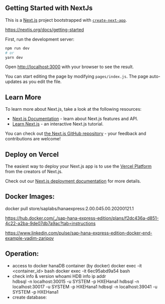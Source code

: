## Getting Started with NextJs

This is a [Next.js](https://nextjs.org/) project bootstrapped with [`create-next-app`](https://github.com/vercel/next.js/tree/canary/packages/create-next-app).

https://nextjs.org/docs/getting-started

First, run the development server:

```bash
npm run dev
# or
yarn dev
```

Open [http://localhost:3000](http://localhost:3000) with your browser to see the result.

You can start editing the page by modifying `pages/index.js`. The page auto-updates as you edit the file.

## Learn More

To learn more about Next.js, take a look at the following resources:

- [Next.js Documentation](https://nextjs.org/docs) - learn about Next.js features and API.
- [Learn Next.js](https://nextjs.org/learn) - an interactive Next.js tutorial.

You can check out [the Next.js GitHub repository](https://github.com/vercel/next.js/) - your feedback and contributions are welcome!

## Deploy on Vercel

The easiest way to deploy your Next.js app is to use the [Vercel Platform](https://vercel.com/import?utm_medium=default-template&filter=next.js&utm_source=create-next-app&utm_campaign=create-next-app-readme) from the creators of Next.js.

Check out our [Next.js deployment documentation](https://nextjs.org/docs/deployment) for more details.


## Docker Images:

docker pull store/saplabs/hanaexpress:2.00.045.00.20200121.1

https://hub.docker.com/_/sap-hana-express-edition/plans/f2dc436a-d851-4c22-a2ba-9de07db7a9ac?tab=instructions

https://www.linkedin.com/pulse/sap-hana-express-edition-docker-end-example-vadim-zaripov

## Operation:
- access to docker hanaDB container (by docker)
    docker exec -it <container_id> bash
    docker exec -it 6ec95abd9a54 bash
- check info & version
    whoami
    HDB info
    ip addr    
    hdbsql -n localhost:30015 -u SYSTEM -p HXEHana1
    hdbsql -n localhost:30017 -u SYSTEM -p HXEHana1
    hdbsql -n localhost:39041 -u SYSTEM -p HXEHana1
- create database:

